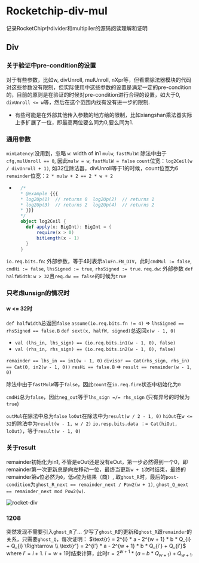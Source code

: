 # Rocketchip-div-mul

记录RocketChip中divider和multipiler的源码阅读理解和证明

## Div

### 关于验证中pre-condition的设置

对于有些参数，比如w, divUnroll, mulUnroll, nXpr等，但看乘除法器模块的代码对这些参数没有限制，但实际使用中这些参数的设置是满足一定的pre-condition的，目前的原则是在验证的时候对pre-condition进行合理的设置，如大于0, `divUnroll <= w`等，然后在这个范围内找有没有进一步的限制.

- 有些可能是在外部其他传入参数的地方给的限制，比如xiangshan乘法器实际上多扩展了一位，即最高两位要么同为0,要么同为1.

### 通用参数

`minLatency`:没用到，忽略
`w`: width of in1
`mulw`, `fastMulW`: 除法中由于`cfg,mulUnroll == 0`, 因此`mulw = w`, `fastMulW = false`
`count`位宽：`log2Ceil(w / divUnroll + 1)`, 如32位除法器，divUnroll等于1的时候，count位宽为6
`remainder`位宽：`2 * mulw + 2 == 2 * w + 2`

- ```scala
    /*
    * @example {{{
    * log2Up(1)  // returns 0  log2Up(2)  // returns 1
    * log2Up(3)  // returns 2  log2Up(4)  // returns 2
    * }}}
    */
    object log2Ceil {
      def apply(x: BigInt): BigInt = {
          require(x > 0)
          bitLength(x - 1)
      }
    }  

`io.req.bits.fn`: 外部参数，等于4时表示`aluFn.FN_DIV`，此时`cmdMul := false`, `cmdHi := false`, `lhsSigned := true`, `rhsSigned := true`.
`req.dw`: 外部参数
`def halfWidth`: `w > 32`且`req.dw == false`的时候为`true`

### 只考虑unsign的情况时

#### w <= 32时

`def halfWidth`总返回`false`
`assume(io.req.bits.fn != 4)` => `lhsSigned == rhsSigned == false.B`
`def sext(x, halfW, signed)`总返回`x(w - 1, 0)`

- `val (lhs_in, lhs_sign) == (io.req.bits.in1(w - 1, 0), false)`
- `val (rhs_in, rhs_sign) == (io.req.bits.in2(w - 1, 0), false)`

`remainder == lhs_in == in1(w - 1, 0)`
`divisor == Cat(rhs_sign, rhs_in) == Cat(0, in2(w - 1, 0))`
`resHi == false.B` 
 => `result == remainder(w - 1, 0)`

除法中由于`fastMulW`等于`false`，因此`count`在`io.req.fire`状态中初始化为`0`

`cmdHi`总为`false`，因此`neg_out`等于`lhs_sign =/= rhs_sign` (只有异号的时候为`true`)

`outMul`在除法中总为`false`
`loOut`在除法中为`result(w / 2 - 1, 0)`
`hiOut`在`w <= 32`的除法中为`result(w - 1, w / 2)`
`io.resp.bits.data ：= Cat(hiOut, loOut)`，等于`result(w - 1, 0)`

### 关于result

remainder初始化为in1, 不管是eOut还是没有eOut，第一步必然得到一个0，即remainder第一次更新总是向左移动一位，最终当更新`w + 1`次时结束，最终的remainder第`w`位必然为`0`，低`w`位为结果（商）, 取`ghost_R`时，最后的`post-condition`为`ghost_R_next == remainder_next / Pow2(w + 1)`, `ghost_Q_next == remainder_next mod Pow2(w)`.

![rocket-div](../pic/rocket-div-manul.jpeg)

### 1208

突然发现不需要引入`ghost_R`了... 少写了`ghost_R`的更新和`ghost_R`跟`remainder`的关系，只需要`ghost_Q`，每次证明：
$\text{r} = 2^{i} * a - 2^{w + 1} * b * Q_{i} + Q_{i} \Rightarrow \\
 \text{r'} = 2^{i'} * a - 2^{w + 1} * b * Q_{i'} + Q_{i'}$ where $i' = i + 1$.
$i = w + 1$时结束计算，此时$\text{r} = 2^{w + 1} * (a - b * Q_{w + 1}) + Q_{w + 1}$.
